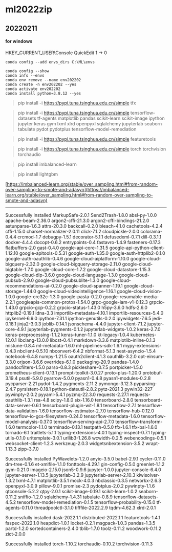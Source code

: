 # ml2022zip
 
## 20220211
#### for windows
HKEY_CURRENT_USER\Console QuickEdit 1 -> 0

```
conda config --add envs_dirs C:\ML\envs

conda config --show
conda info --envs
conda env remove --name env202202
conda create -n env202202 --yes
conda activate env202202
conda install python=3.8.12 --yes
```

> pip install -i https://pypi.tuna.tsinghua.edu.cn/simple tfx 

> pip install -i https://pypi.tuna.tsinghua.edu.cn/simple tensorflow-datasets tf-agents matplotlib pandas scikit-learn scikit-image ipython jupyter keras gym lxml xlrd openpyxl sqlalchemy jupyterlab seaborn tabulate pydot pydotplus tensorflow-model-remediation 

> pip install -i https://pypi.tuna.tsinghua.edu.cn/simple featuretools

> pip install -i https://pypi.tuna.tsinghua.edu.cn/simple torch torchvision torchaudio

> pip install imbalanced-learn

> pip install lightgbm



[https://imbalanced-learn.org/stable/over_sampling.html#from-random-over-sampling-to-smote-and-adasyn](https://imbalanced-learn.org/stable/over_sampling.html#from-random-over-sampling-to-smote-and-adasyn)

--------
Successfully installed MarkupSafe-2.0.1 Send2Trash-1.8.0 absl-py-1.0.0 apache-beam-2.36.0 argon2-cffi-21.3.0 argon2-cffi-bindings-21.2.0 astunparse-1.6.3 attrs-20.3.0 backcall-0.2.0 bleach-4.1.0 cachetools-4.2.4 cffi-1.15.0 charset-normalizer-2.0.11 click-7.1.2 cloudpickle-2.0.0 colorama-0.4.4 crcmod-1.7 debugpy-1.5.1 decorator-5.1.1 defusedxml-0.7.1 dill-0.3.1.1 docker-4.4.4 docopt-0.6.2 entrypoints-0.4 fastavro-1.4.9 fasteners-0.17.3 flatbuffers-2.0 gast-0.4.0 google-api-core-1.31.5 google-api-python-client-1.12.10 google-apitools-0.5.31 google-auth-1.35.0 google-auth-httplib2-0.1.0 google-auth-oauthlib-0.4.6 google-cloud-aiplatform-1.10.0 google-cloud-bigquery-2.32.0 google-cloud-bigquery-storage-2.11.0 google-cloud-bigtable-1.7.0 google-cloud-core-1.7.2 google-cloud-datastore-1.15.3 google-cloud-dlp-3.6.0 google-cloud-language-1.3.0 google-cloud-pubsub-2.9.0 google-cloud-pubsublite-1.3.0 google-cloud-recommendations-ai-0.2.0 google-cloud-spanner-1.19.1 google-cloud-storage-1.44.0 google-cloud-videointelligence-1.16.1 google-cloud-vision-1.0.0 google-crc32c-1.3.0 google-pasta-0.2.0 google-resumable-media-2.2.1 googleapis-common-protos-1.54.0 grpc-google-iam-v1-0.12.3 grpcio-1.43.0 grpcio-gcp-0.2.2 grpcio-status-1.43.0 h5py-3.6.0 hdfs-2.6.0 httplib2-0.19.1 idna-3.3 importlib-metadata-4.10.1 importlib-resources-5.4.0 ipykernel-6.9.0 ipython-7.31.1 ipython-genutils-0.2.0 ipywidgets-7.6.5 jedi-0.18.1 jinja2-3.0.3 joblib-0.14.1 jsonschema-4.4.0 jupyter-client-7.1.2 jupyter-core-4.9.1 jupyterlab-pygments-0.1.2 jupyterlab-widgets-1.0.2 keras-2.7.0 keras-preprocessing-1.1.2 keras-tuner-1.1.0 kt-legacy-1.0.4 kubernetes-12.0.1 libclang-13.0.0 libcst-0.4.1 markdown-3.3.6 matplotlib-inline-0.1.3 mistune-0.8.4 ml-metadata-1.6.0 ml-pipelines-sdk-1.6.1 mypy-extensions-0.4.3 nbclient-0.5.10 nbconvert-6.4.2 nbformat-5.1.3 nest-asyncio-1.5.4 notebook-6.4.8 numpy-1.21.5 oauth2client-4.1.3 oauthlib-3.2.0 opt-einsum-3.3.0 orjson-3.6.6 overrides-6.1.0 packaging-20.9 pandas-1.4.0 pandocfilters-1.5.0 parso-0.8.3 pickleshare-0.7.5 portpicker-1.5.0 prometheus-client-0.13.1 prompt-toolkit-3.0.27 proto-plus-1.20.0 protobuf-3.19.4 psutil-5.9.0 pyarrow-5.0.0 pyasn1-0.4.8 pyasn1-modules-0.2.8 pycparser-2.21 pydot-1.4.2 pygments-2.11.2 pymongo-3.12.3 pyparsing-2.4.7 pyrsistent-0.18.1 python-dateutil-2.8.2 pytz-2021.3 pywin32-227 pywinpty-2.0.2 pyyaml-5.4.1 pyzmq-22.3.0 requests-2.27.1 requests-oauthlib-1.3.1 rsa-4.8 scipy-1.8.0 six-1.16.0 tensorboard-2.8.0 tensorboard-data-server-0.6.1 tensorboard-plugin-wit-1.8.1 tensorflow-2.7.1 tensorflow-data-validation-1.6.0 tensorflow-estimator-2.7.0 tensorflow-hub-0.12.0 tensorflow-io-gcs-filesystem-0.24.0 tensorflow-metadata-1.6.0 tensorflow-model-analysis-0.37.0 tensorflow-serving-api-2.7.0 tensorflow-transform-1.6.0 termcolor-1.1.0 terminado-0.13.1 testpath-0.5.0 tfx-1.6.1 tfx-bsl-1.6.0 tornado-6.1 traitlets-5.1.1 typing-extensions-4.0.1 typing-inspect-0.7.1 typing-utils-0.1.0 uritemplate-3.0.1 urllib3-1.26.8 wcwidth-0.2.5 webencodings-0.5.1 websocket-client-1.2.3 werkzeug-2.0.3 widgetsnbextension-3.5.2 wrapt-1.13.3 zipp-3.7.0

Successfully installed PyWavelets-1.2.0 anyio-3.5.0 babel-2.9.1 cycler-0.11.0 dm-tree-0.1.6 et-xmlfile-1.1.0 fonttools-4.29.1 gin-config-0.5.0 greenlet-1.1.2 gym-0.21.0 imageio-2.15.0 json5-0.9.6 jupyter-1.0.0 jupyter-console-6.4.0 jupyter-server-1.13.5 jupyterlab-3.2.9 jupyterlab-server-2.10.3 kiwisolver-1.3.2 lxml-4.7.1 matplotlib-3.5.1 mock-4.0.3 nbclassic-0.3.5 networkx-2.6.3 openpyxl-3.0.9 pillow-9.0.1 promise-2.3 pydotplus-2.0.2 pywinpty-1.1.6 qtconsole-5.2.2 qtpy-2.0.1 scikit-image-0.19.1 scikit-learn-1.0.2 seaborn-0.11.2 sniffio-1.2.0 sqlalchemy-1.4.31 tabulate-0.8.9 tensorflow-datasets-4.5.2 tensorflow-model-remediation-0.1.5 tensorflow-probability-0.15.0 tf-agents-0.11.0 threadpoolctl-3.1.0 tifffile-2022.2.9 tqdm-4.62.3 xlrd-2.0.1

Successfully installed dask-2022.1.1 distributed-2022.1.1 featuretools-1.4.1 fsspec-2022.1.0 heapdict-1.0.1 locket-0.2.1 msgpack-1.0.3 pandas-1.3.5 partd-1.2.0 sortedcontainers-2.4.0 tblib-1.7.0 toolz-0.11.2 woodwork-0.11.2 zict-2.0.0

Successfully installed torch-1.10.2 torchaudio-0.10.2 torchvision-0.11.3